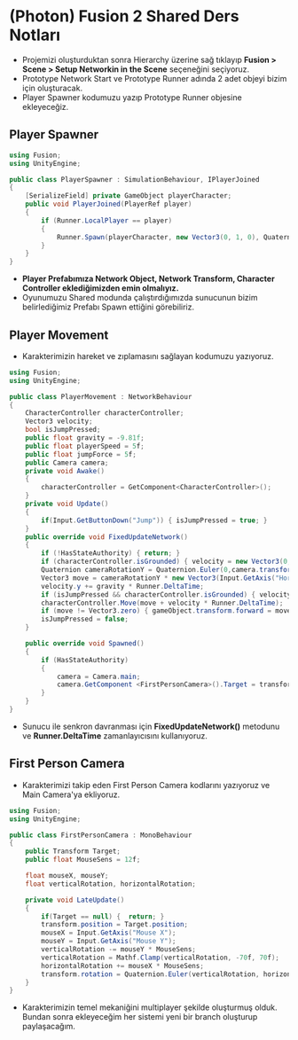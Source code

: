 # (Photon) Fusion 2 Shared Ders Notları

- Projemizi oluşturduktan sonra Hierarchy üzerine sağ tıklayıp **Fusion > Scene > Setup Networkin in the Scene** seçeneğini seçiyoruz.
- Prototype Network Start ve Prototype Runner adında 2 adet objeyi bizim için oluşturacak.
- Player Spawner kodumuzu yazıp Prototype Runner objesine ekleyeceğiz.

## Player Spawner

```c#
using Fusion;
using UnityEngine;

public class PlayerSpawner : SimulationBehaviour, IPlayerJoined
{
    [SerializeField] private GameObject playerCharacter;
    public void PlayerJoined(PlayerRef player)
    {
        if (Runner.LocalPlayer == player)
        {
            Runner.Spawn(playerCharacter, new Vector3(0, 1, 0), Quaternion.identity, player);
        }
    }
}

```
- **Player Prefabımıza Network Object, Network Transform, Character Controller eklediğimizden emin olmalıyız.**
- Oyunumuzu Shared modunda çalıştırdığımızda sunucunun bizim belirlediğimiz Prefabı Spawn ettiğini görebiliriz.

## Player Movement

- Karakterimizin hareket ve zıplamasını sağlayan kodumuzu yazıyoruz.

```c#
using Fusion;
using UnityEngine;

public class PlayerMovement : NetworkBehaviour
{
    CharacterController characterController;
    Vector3 velocity;
    bool isJumpPressed;
    public float gravity = -9.81f;
    public float playerSpeed = 5f;
    public float jumpForce = 5f;
    public Camera camera;
    private void Awake()
    {
        characterController = GetComponent<CharacterController>();
    }
    private void Update()
    {
        if(Input.GetButtonDown("Jump")) { isJumpPressed = true; }
    }
    public override void FixedUpdateNetwork()
    {
        if (!HasStateAuthority) { return; }
        if (characterController.isGrounded) { velocity = new Vector3(0, -1, 0); }
        Quaternion cameraRotationY = Quaternion.Euler(0,camera.transform.rotation.eulerAngles.y,0);
        Vector3 move = cameraRotationY * new Vector3(Input.GetAxis("Horizontal"), 0, Input.GetAxis("Vertical")) * Runner.DeltaTime * playerSpeed;
        velocity.y += gravity * Runner.DeltaTime;
        if (isJumpPressed && characterController.isGrounded) { velocity.y += jumpForce; }
        characterController.Move(move + velocity * Runner.DeltaTime);
        if (move != Vector3.zero) { gameObject.transform.forward = move; }
        isJumpPressed = false;
    }

    public override void Spawned()
    {
        if (HasStateAuthority) 
        {
            camera = Camera.main;
            camera.GetComponent <FirstPersonCamera>().Target = transform;
        }
    }
}
```
- Sunucu ile senkron davranması için **FixedUpdateNetwork()** metodunu ve **Runner.DeltaTime** zamanlayıcısını kullanıyoruz.

## First Person Camera

- Karakterimizi takip eden First Person Camera kodlarını yazıyoruz ve Main Camera'ya ekliyoruz.

```c#
using Fusion;
using UnityEngine;

public class FirstPersonCamera : MonoBehaviour
{
    public Transform Target;
    public float MouseSens = 12f;

    float mouseX, mouseY;
    float verticalRotation, horizontalRotation;

    private void LateUpdate()
    {
        if(Target == null) {  return; }
        transform.position = Target.position;
        mouseX = Input.GetAxis("Mouse X");
        mouseY = Input.GetAxis("Mouse Y");
        verticalRotation -= mouseY * MouseSens;
        verticalRotation = Mathf.Clamp(verticalRotation, -70f, 70f);
        horizontalRotation += mouseX * MouseSens;
        transform.rotation = Quaternion.Euler(verticalRotation, horizontalRotation, 0f);
    }
}
```
- Karakterimizin temel mekaniğini multiplayer şekilde oluşturmuş olduk. Bundan sonra ekleyeceğim her sistemi yeni bir branch oluşturup paylaşacağım.
